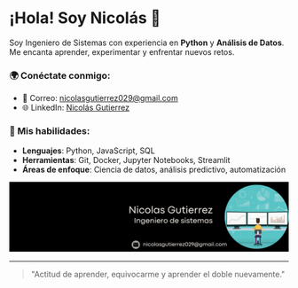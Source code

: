 # ¡Hola! Soy Nicolás 👋

Soy Ingeniero de Sistemas con experiencia en **Python** y **Análisis de Datos**. Me encanta aprender, experimentar y enfrentar nuevos retos.

### 🌍 Conéctate conmigo:
- 📧 Correo: [nicolasgutierrez029@gmail.com](mailto:nicolasgutierrez029@gmail.com)
- 🌐 LinkedIn: [Nicolás Gutierrez](https://www.linkedin.com/in/imnicoo/)

### 🌱 Mis habilidades:
- **Lenguajes**: Python, JavaScript, SQL
- **Herramientas**: Git, Docker, Jupyter Notebooks, Streamlit
- **Áreas de enfoque**: Ciencia de datos, análisis predictivo, automatización

<p align="center">
 <img src="https://github.com/imnicoo7/Imnicoo/blob/main/Data%20Analyst%20Linkedin%20Background%20.png" alt="drawing" width="900" />
</p>

---
> "Actitud de aprender, equivocarme y aprender el doble nuevamente."
